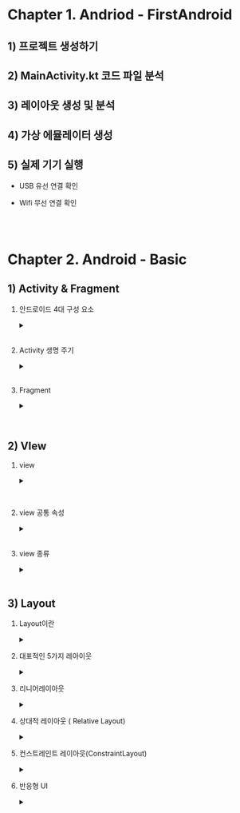 # Chapter 1. Andriod - FirstAndroid

## 1) 프로젝트 생성하기
## 2) MainActivity.kt 코드 파일 분석
## 3) 레이아웃 생성 및 분석
## 4) 가상 에뮬레이터 생성
## 5) 실제 기기 실행

- USB 유선 연결 확인

- Wifi 무선 연결 확인

<br><br>
# Chapter 2. Android - Basic
## 1) Activity & Fragment
1. 안드로이드 4대 구성 요소
   <details>
     <summary> </summary> 
      
      - **액티비티 : 사용자에게 유저 인터페이스 제공**
      - 서비스 : 백그라운드 동작 수행
      - 브로드캐스트 리시버 :  Brodcast + Receiver
      - 콘텐트 프로바이더(제공) : Content + Provider <=> 콘텐트 리졸버(수취) 
  
   </details><br>

2. Activity 생명 주기
   <details>
     <summary> </summary> 
      
     - onCreate -> onStart => onResume -> 실행 중 -> onPause -> onStop -> onDestroy -> Activity 종료
     - onRestart : onStop -> onStart
     
      ![image](https://github.com/Seoin-A/Andriod/assets/129828463/d9befb54-846e-46dc-bb98-c26facf42334)
      
   </details>
   <br>   

3. Fragment
    <details>
      <summary> </summary> 
       
      - 액티비티 안에 종속되어야 한다
      - 액티비티의 생명주기에 영향을 받지만, 고유의 생명주기가 존재한다.
      - 액티비티가 실행 중일 때 프래그먼트를 추가하거나 제거할 수 있다.
           
        ![image](https://github.com/Seoin-A/Andriod/assets/129828463/1e862e65-7e7a-4ec8-b554-872249e9291d)
      
        - onAttach() : 프래그먼트가 액티비티에 더해지고 나서 실행되는 함수
        - onCreateView() : 프래그먼트에 그릴 뷰를 그릴떄 생성하는 함수 ( 뷰를 반환)
        - onActivityCreated() : 액티비티 실행 이후 프래그먼트에서 해줘야 할 작업이 있을 경우에 작성
      
       ![image](https://github.com/Seoin-A/Andriod/assets/129828463/645a3dd2-c750-4111-8f95-79f86cb4e0d2)
      
       - onDestroyView : view 리소스 사용해제 ( <=> onCreateView() )
       - onDetach() : 액티비티와 연결을 완전히 끝 ( <=> onAttatch() )
    
    </details>
<br>

## 2) VIew
1. view
   <details>
     <summary></summary> 
      
        >- 위젯 : 볼 수 있는 뷰, 유저와 상호작용
         - view Group : 그릇 역활, 배치, 레이아웃
         ![image](https://github.com/Seoin-A/Andriod/assets/129828463/8dc9ad0d-28c6-4c40-9518-e1a7a505a378)
     
   </details>
<br>

2. view 공통 속성
   <details>
     <summary></summary> 
      
     >    * 너비와 높이
           ![image](https://github.com/Seoin-A/Andriod/assets/129828463/579d09a5-94df-493f-92d9-d3483f47ced3)
             1. matcj_parent : 부모 레이아웃과 맞추기
             2. wrap_content : 컨텐츠에 맞추기
             3. 직접 지정 : dp를 직정 지정
         * dp : 픽셀로 지정할 경우, 화면의 크기는 같더라도 해상도가 다르면 크기가 달라진다. => density-independent pixel. dp를 사용하면 사용자의 해상도를 고려하지 않아도 됨
     
     >    * 패딩과 마진
           ![image](https://github.com/Seoin-A/Andriod/assets/129828463/8caf4c77-c672-4090-9408-3b8b8c528ee6)
   
   </details><br>

 3. view 종류
    <details>
      <summary></summary>
       
          - TextVIew : 텍스트를 보여주는 뷰
          - sp : 글자 크기를 표현하는 단위 => 큰 시스템 글자 선택이나 보통 시스템 글자 선택에 따라 달라지도록 하기 위해 sp를 사용한다
      >   - ImageVIew
      >      - ScaleType
      >         1. fitCenter : 이미지 뷰의 가로나 세로 둘 중 하나의 길이로 고정하고 나머지 쪽은 여백으로 처리한다.
      >         2. fitXY : 이미지뷰에 맞게 x와 y를 연장한다 (번형 발생 )
      >         3. centerCrop : 이미지뷰의 중앙에 맞추고 나머지 부분은 잘라준다
      >         4. center : 원본 이미지 크기 그대로 중앙에 맞춘다.
               ![image](https://github.com/Seoin-A/Andriod/assets/129828463/4cdda1ca-5d36-4458-83b3-880df4513a35)  
       
           - Button  : TextView와 동일
           
      <br>
      
      >    - EditText
      >      ![image](https://github.com/Seoin-A/Andriod/assets/129828463/62d4f8f2-56ef-4884-84ab-391b30da2831)
      
    
    </details>
    <br>


## 3) Layout
1. Layout이란
    <details><summary></summary>뷰 그룹의 일종으로 뷰나 다른 레이아웃을 배치하는 역할</details>

2. 대표적인 5가지 레아이웃
    <details>
        <summary></summary>
         
   ![image](https://github.com/Seoin-A/Andriod/assets/129828463/65970159-7e24-44a3-be78-d5681dbe8e89)
        
         - 리니어 레이아웃 : 수직 or 수평방향으로 차례로 위치
         - 상대적 레이아웃 : 부모 or 다른 뷰를 기준으로 해당 뷰를 위치
         - 컨스트레인트 레이아웃 : 수직방향과 수평방향에 뷰를 제약하여 위치
         - 테이블 레이아웃 : 테이블 형태로 뷰를 위치
         - 프레임 레이아웃 : 액자처럼 위치
         
   </details>

3. 리니어레이아웃
     <details>
         <summary> </summary>
      
      1) 리니어 레이아웃이란
       ![image](https://github.com/Seoin-A/Andriod/assets/129828463/e0dec857-4f0f-4227-8f64-50bd3fceddba)
    
        - vertical : 수직 방향
          - layout_gravity : start, center, end => 수평 정렬
        - horizontal : 수평 방향
          - layout_gravity : top, center, bottom => 수직 정렬
        - weight : 비중 지정
        - weightSum : 전체 비중 지정 
    
     </details>

 
4. 상대적 레이아웃 ( Relative Layout)
    <details>
        <summary></summary>
        
        1) 상대적 레이아웃이란?      다른 뷰를 기준으로 위치
   
   ![image](https://github.com/Seoin-A/Andriod/assets/129828463/59ed6fd6-9819-436d-af97-a9d79ab8e8f8)

    </details> 
    
5. 컨스트레인트 레이아웃(ConstraintLayout)
    <details>
      <summary></summary>

      1) 컨스트레인트 레이아웃이란?  
           LinearLayout 중첩할 때의 자원를 줄이기 위해 사용  => 중첩 사용을 피할 수 있다
           
      2) 기본 속성
         
         ![image](https://github.com/Seoin-A/Andriod/assets/129828463/444b3fc7-3f3c-448f-a55e-81d104a55c75)
         - 수평 방향 제약
         - 수직 방향 제약
      3) match_constraint 
     
    </details>      

 6. 반응형 UI
    <details>
       <summary></summary>
       - Guideline  
    </details>

 

 



